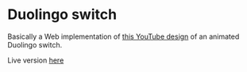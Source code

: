 # Duolingo switch

Basically a Web implementation of [this YouTube design](https://youtube.com/shorts/2Yu-Lst9dbU) of an animated Duolingo switch.

Live version [here](https://facua0.github.io/duolingo-switch)